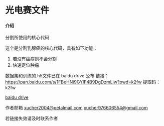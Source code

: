 # 光电赛文件

#### 介绍
分割所使用的核心代码


这个是分割乳腺癌的核心代码，具有如下功能：
1. 若没有癌症则不会分割
2. 快速定位肿瘤

数据集和训练的.h5文件已在 baidu drive 公布
链接：https://pan.baidu.com/s/1FBeHNi9GYlF4B9DgDzmLiw?pwd=k2fw 
提取码：k2fw 


[baidu drive](https://pan.baidu.com/s/1FBeHNi9GYlF4B9DgDzmLiw?pwd=k2fw )

作者邮箱 
xucher2004@petalmail.com
xucher976606554@gmail.com


若链接失效请及时联系作者 

